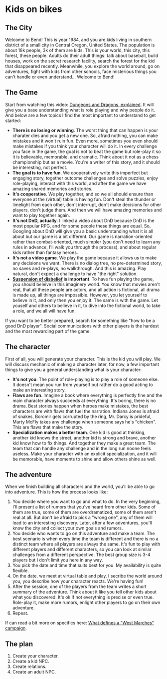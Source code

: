 # Kids on bikes

## The City

Welcome to Bend! This is year 1984, and you are kids living in southern district of a small city in Central Oregon, United States. The population is about 18k people, 3k of them are kids. This is your world, this city, this forest, these people. Adults do their adult things: talk about baseball, build houses, work on the secret research facility, search the forest for the kid that disappeared recently. Meanwhile, you explore the world around, go on adventures, fight with kids from other schools, face misterious things you can't handle or even understand... Welcome to Bend!

## The Game

Start from watching this video: [Dungeons and Dragons, explained](https://youtu.be/2PEt5RdNHNw). It will give you a base understanding what is role playing and why people do it. And below are a few topics I find the most important to understand to get started:

+ **There is no losing or winning**. The worst thing that can happen is your charater dies and you get a new one. So, afraid nothing, you can make mistakes and it won't ruin fun. Even more, sometimes you even should make mistakes if you think your character will do it. In every challenge you face in the game, the goal is not to beat the game but role-play it so it is believable, memorable, and dramatic. Think about it not as a chess championship but as a movie. You're a writer of this story, and it should be interesting, not perfect.
+ **The goal is to have fun**. We cooperatively write this imperfect but engaging story, together outcome challenges and solve puzzles, enjoy role-playing, interact with this world, and after the game we have amazing shared memories and stories.
+ **It's cooperative**. We play together, and so we all should ensure than everyone at the (virtual) table is having fun. Don't steal the thunder or limelight from each other, don't interrupt, don't make decisions for other players, don't judge them. And then we will have amazing memories and want to play together again.
+ **It's not DnD, actually**. I linked a video about DnD because DnD is the most popular RPG, and for some people these things are equal. So, Googling about DnD will give you a basic understanding what it is all about but our game is a bit different. Our game is narration-oriented rather than combat-oriented, much simpler (you don't need to learn any rules in advance, I'll walk you through the process), and about regular kids rather than fantasy heroes.
+ **It's not a video game**. We play the game because it allows us to make any decisions we want. There is no dialog tree, no pre-determined story, no saves and re-plays, no walkthrough. And this is amazing. Play natural, don't expect a challenge to have "the right" solution.
+ **[Suspension of disbelief](https://en.wikipedia.org/wiki/Suspension_of_disbelief) is important**. To have fun playing the game, you should beleive in this imaginery world. You know that movies aren't real, that all these people are actors, and all action is fictional, all drama is made up, all things are impossible. However, you let yourself to believe in it, and only then you enjoy it. The same is with the game. Let youself and others to believe in it, to dive into the fictional world, to take a role, and we all will have fun.

If you want to be better prepared, search for something like "how to be a good DnD player". Social communications with other players is the hardest and the most rewarding part of the game.

## The character

First of all, you will generate your character. This is the kid you will play. We will discuss mechanic of making a character later, for now, a few important things to give you a general understanding what is your character:

+ **It's not you**. The point of role-playing is to play a role of someone else. It doesn't mean you run from yourself but rather do a good acting to make an interesting story.
+ **Flaws are fun**. Imagine a book where everything is perfectly fine and the main character always succeeds at everything. It's boring, there is no drama. Best stories happen when heroes make mistakes, the best characters are with flaws that fuel the narration. Indiana Jones is afraid of snakes, Boromir gets corrupted by the ring, Mr. Darcy is prideful, Marty McFly takes any challenge when someone says he's "chicken". This are flaws that make the story.
+ **Specialization makes a better team**. One kid is good at thinking, another kid knows the street, another kid is strong and brave, another kid know how to fix things. And together they make a great team. The team that can handle any challenge and in the long run noone feels useless. Make your character with an explicit specialization, and it will be memorable, have moments to shine and allow others shine as well.

## The adventure

When we finish building all characters and the world, you'll be able to go into adventure. This is how the process looks like:

1. You decide where you want to go and what to do. In the very beginning, I'll present a list of rumors that you've heard from other kids. Some of them are true, some of them are overdramatized, some of them aren't real at all. But don't be afraid to pick a "wrong one", any of them will lead to an interesting discovery. Later, after a few adventures, you'll know the city and collect your own goals and rumors.
1. You decide who wants to go on this adventure and make a team. The best scenario is when every time the team is different and there is no a distinct team where all players are always the same. It's fun to play with different players and different characters, so you can look at similar challenges from a different perspective. The best group size is 3-4 players but I don't limit you here in any way.
1. You pick the date and time that suits best for you. My availability is quite flexible.
1. On the date, we meet at virtual table and play. I secribe the world around you, you describe how your character reacts. We're having fun!
1. After the session, one of the players from the team writes a short summary of the adventure. Think about it like you tell other kids about what you discovered. It's ok if not everything is precise or even true. Role-play it, make more rumors, enlight other players to go on their own adventure.
1. Repeat.

If can read a bit more on specifics here: [What defines a "West Marches" campaign](https://rpg.stackexchange.com/questions/120770/what-defines-a-west-marches-campaign).

## The plan

1. Create your character.
1. Create a kid NPC.
1. Create relations.
1. Create an adult NPC.
